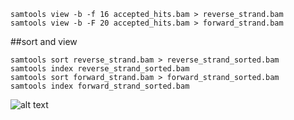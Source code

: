 
```
samtools view -b -f 16 accepted_hits.bam > reverse_strand.bam
samtools view -b -F 20 accepted_hits.bam > forward_strand.bam
```

##sort and view

```
samtools sort reverse_strand.bam > reverse_strand_sorted.bam
samtools index reverse_strand_sorted.bam
samtools sort forward_strand.bam > forward_strand_sorted.bam
samtools index forward_strand_sorted.bam
```

![alt text](igv_strands.png "Strands viewed in different tracks within IGV")

